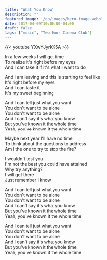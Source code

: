 ```yaml
---
title: "What You Know"
description: ""
featured_image: '/en/images/hero-image.webp'
date: 2017-04-09T10:00:00-04:00
draft: false
tags: ["music", "Two Door Cinema Club"]
---
```


{{< youtube YXwYJyrKK5A >}}

In a few weeks I will get time  
To realize it's right before my eyes  
And I can take it if it's what I want to do

And I am leaving and this is starting to feel like  
It's right before my eyes  
And I can taste it  
It's my sweet beginning

And I can tell just what you want  
You don't want to be alone  
You don't want to be alone  
And I can't say it's what you know  
But you've known it the whole time  
Yeah, you've known it the whole time

Maybe next year I'll have no time  
To think about the questions to address  
Am I the one to try to stop the fire?

I wouldn't test you  
I'm not the best you could have attained  
Why try anything?  
I will get there  
Just remember I know

And I can tell just what you want  
You don't want to be alone  
You don't want to be alone  
And I can't say it's what you know  
But you've known it the whole time  
Yeah, you've known it the whole time

And I can tell just what you want  
You don't want to be alone  
You don't want to be alone  
And I can't say it's what you know  
But you've known it the whole time  
Yeah, you've known it the whole time
